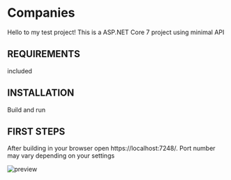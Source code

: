# Companies

Hello to my test project!
This is a ASP.NET Core 7 project using minimal API

## REQUIREMENTS

included

## INSTALLATION

Build and run


## FIRST STEPS

After building in your browser open https://localhost:7248/. Port number may vary depending on your settings

![preview](https://github.com/jjjaaackkk/companies/assets/131997909/81f242b2-3d1b-4c58-9db3-f1c1977b0cc0)
